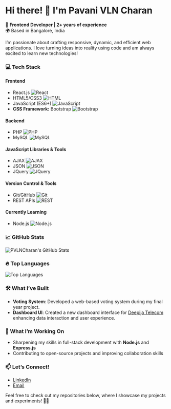 # Hi there! 👋 I'm Pavani VLN Charan

🚀 **Frontend Developer | 2+ years of experience**  
🌍 Based in Bangalore, India  

I’m passionate about crafting responsive, dynamic, and efficient web applications. I love turning ideas into reality using code and am always excited to learn new technologies!

### 💻 Tech Stack

#### Frontend
- React.js ![React](https://img.shields.io/badge/React-80%25-blue)
- HTML5/CSS3 ![HTML](https://img.shields.io/badge/HTML-90%25-orange)
- JavaScript (ES6+) ![JavaScript](https://img.shields.io/badge/JavaScript-85%25-yellow)
- **CSS Framework:** Bootstrap ![Bootstrap](https://img.shields.io/badge/Bootstrap-80%25-purple)

#### Backend
- PHP ![PHP](https://img.shields.io/badge/PHP-75%25-purple)
- MySQL ![MySQL](https://img.shields.io/badge/MySQL-80%25-lightblue)

#### JavaScript Libraries & Tools
- AJAX ![AJAX](https://img.shields.io/badge/AJAX-75%25-blue)
- JSON ![JSON](https://img.shields.io/badge/JSON-80%25-orange)
- JQuery ![JQuery](https://img.shields.io/badge/JQuery-60%25-red)

#### Version Control & Tools
- Git/GitHub ![Git](https://img.shields.io/badge/Git-85%25-green)
- REST APIs ![REST](https://img.shields.io/badge/REST-80%25-blue)

#### Currently Learning
- Node.js ![Node.js](https://img.shields.io/badge/Node.js-50%25-brightgreen)

### 📈 GitHub Stats
![PVLNCharan's GitHub Stats](https://github-readme-stats.vercel.app/api?username=pvlnc&show_icons=true&theme=radical)

### 🔥 Top Languages
![Top Languages](https://github-readme-stats.vercel.app/api/top-langs/?username=pvlnc&layout=compact&theme=radical)

### 🛠️ What I’ve Built
- **Voting System**: Developed a web-based voting system during my final year project.
- **Dashboard UI**: Created a new dashboard interface for [Deepija Telecom](https://www.deepijatelecom.com) enhancing data interaction and user experience.

### 🎯 What I’m Working On
- Sharpening my skills in full-stack development with **Node.js** and **Express.js**  
- Contributing to open-source projects and improving collaboration skills

### 📫 Let’s Connect!
- [LinkedIn](https://www.linkedin.com/in/pavanivlncharan)
- [Email](mailto:pavanivlncharan@outlook.com)

Feel free to check out my repositories below, where I showcase my projects and experiments! 👨‍💻
